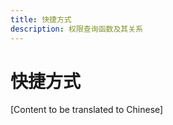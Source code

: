 ```yaml
---
title: 快捷方式
description: 权限查询函数及其关系
---
```


# 快捷方式

[Content to be translated to Chinese]

<!-- This page content will be translated from the main English userguide/shortcuts.md -->
